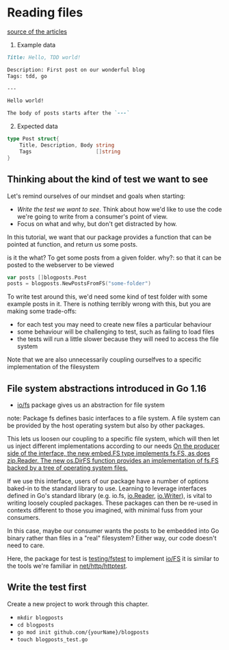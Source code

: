 # Reading files

[source of the articles](https://quii.gitbook.io/learn-go-with-tests/go-fundamentals/reading-files)

1. Example data

```md
Title: Hello, TDD world!

Description: First post on our wonderful blog
Tags: tdd, go

---

Hello world!

The body of posts starts after the `---`
```

2. Expected data

```go
type Post struct{
    Title, Description, Body string
    Tags                     []string
}
```

## Thinking about the kind of test we want to see

Let's remind ourselves of our mindset and goals when starting:

- _Write the test we want to see_. Think about how we'd like to use the code we're going to write
  from a consumer's point of view.
- Focus on what and why, but don't get distracted by how.

In this tutorial, we want that our package provides a function that can be pointed at function,
and return us some posts.

is it the what? To get some posts from a given folder.
why?: so that it can be posted to the webserver to be viewed

```go
var posts []blogposts.Post
posts = blogposts.NewPostsFromFS("some-folder")
```

To write test around this, we'd need some kind of test folder with some example posts in it.
There is nothing terribly wrong with this, but you are making some trade-offs:

- for each test you may need to create new files a particular behaviour
- some behaviour will be challenging to test, such as failing to load files
- the tests will run a little slower because they will need to access the file system

Note that we are also unnecessarily coupling ourselfves to a specific implementation of the filesystem

## File system abstractions introduced in Go 1.16

- [io/fs](https://golang.org/pkg/io/fs/) package gives us an abstraction for file system

note: Package fs defines basic interfaces to a file system. A file system can be provided by the host operating
system but also by other packages.

This lets us loosen our coupling to a specific file system, which will then let us inject different implementations
according to our needs
[On the producer side of the interface, the new embed.FS type implements fs.FS, as does zip.Reader. The new os.DirFS function provides an implementation of fs.FS backed by a tree of operating system files.](https://golang.org/doc/go1.16#fs)

If we use this interface, users of our package have a number of options baked-in to the standard library to use.
Learning to leverage interfaces defined in Go's standard library (e.g. io.fs, [io.Reader](https://golang.org/pkg/io/#Reader), [io.Writer](https://golang.org/pkg/io/#Writer)), is vital
to writing loosely coupled packages. These packages can then be re-used in contexts different to those you imagined,
with minimal fuss from your consumers.

In this case, maybe our consumer wants the posts to be embedded into Go binary rather than files in a "real" filesystem?
Either way, our code doesn't need to care.

Here, the package for test is [testing/fstest](https://golang.org/pkg/testing/fstest/) to implement [io/FS](https://golang.org/pkg/io/fs/#FS)
it is similar to the tools we're familiar in [net/http/httptest](https://golang.org/pkg/net/http/httptest/).

## Write the test first

Create a new project to work through this chapter.

- `mkdir blogposts`
- `cd blogposts`
- `go mod init github.com/{yourName}/blogposts`
- `touch blogposts_test.go`
